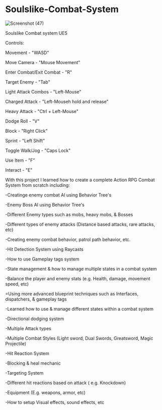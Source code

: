 # Soulslike-Combat-System
 ![Screenshot (47)](https://github.com/Cussk/Soulslike-Combat-System/assets/108804713/45742d74-b858-44b4-8c8b-5cc75cee695e)

 Soulslike Combat system UE5
 
 Controls:
 
 Movement - "WASD"
 
 Move Camera - "Mouse Movement"
 
 Enter Combat/Exit Combat - "R"
 
 Target Enemy - "Tab"
 
 Light Attack Combos - "Left-Mouse"
 
 Charged Attack - "Left-Mouseh hold and release"
 
 Heavy Attack - "Ctrl + Left-Mouse"
 
 Dodge Roll - "V"
 
 Block - "Right Click"
 
 Sprint - "Left Shift"
 
 Toggle Walk/Jog - "Caps Lock"
 
 Use Item - "F"
 
 Interact - "E"
 
With this project I learned how to create a complete Action RPG Combat System from scratch including:

-Creatinge enemy combat AI using Behavior Tree's

-Enemy Boss AI using Behavior Tree's

-Different Enemy types such as mobs, heavy mobs, & Bosses

-Different types of enemy attacks (Distance based attacks, rare attacks, etc)

-Creating enemy combat behavior, patrol path behavior, etc.

-Hit Detection System using Raycasts

-How to use Gameplay tags system

-State management & how to manage multiple states in a combat system

-Balance the player and enemy stats (e.g. Health, damage, movement speed, etc)

=Using more advanced blueprint techniques such as Interfaces, dispatchers, & gameplay tags

-Learned how to use & manage different states within a combat system

-Directional dodging system

-Multiple Attack types

-Multiple Combat Styles (Light sword, Dual Swords, Greatsword, Magic Projectile)

-Hit Reaction System

-Blocking & heal mechanic

-Targeting System

-Different hit reactions based on attack ( e.g. Knockdown)

-Equipment (E.g. weapons, armor, etc)

-How to setup Visual effects, sound effects, etc
 
